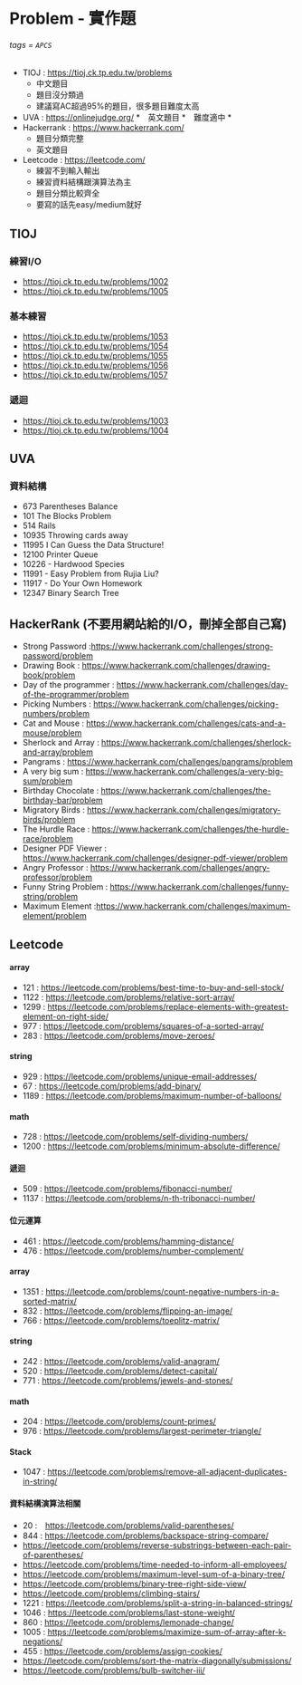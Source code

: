 # Problem - 實作題
###### tags = `APCS`

* TIOJ : https://tioj.ck.tp.edu.tw/problems
    * 中文題目
    * 題目沒分類過
    * 建議寫AC超過95%的題目，很多題目難度太高
* UVA : https://onlinejudge.org/
    *　英文題目
    *　難度適中
    *　
* Hackerrank : https://www.hackerrank.com/
    * 題目分類完整
    * 英文題目
* Leetcode : https://leetcode.com/
    * 練習不到輸入輸出
    * 練習資料結構跟演算法為主
    * 題目分類比較齊全
    * 要寫的話先easy/medium就好

## TIOJ

### 練習I/O
* https://tioj.ck.tp.edu.tw/problems/1002
* https://tioj.ck.tp.edu.tw/problems/1005

### 基本練習
* https://tioj.ck.tp.edu.tw/problems/1053
* https://tioj.ck.tp.edu.tw/problems/1054
* https://tioj.ck.tp.edu.tw/problems/1055
* https://tioj.ck.tp.edu.tw/problems/1056
* https://tioj.ck.tp.edu.tw/problems/1057

### 遞迴
* https://tioj.ck.tp.edu.tw/problems/1003
* https://tioj.ck.tp.edu.tw/problems/1004

## UVA

### 資料結構
* 673 Parentheses Balance
* 101 The Blocks Problem
* 514 Rails
* 10935 Throwing cards away
* 11995 I Can Guess the Data Structure!
* 12100 Printer Queue
* 10226 - Hardwood Species
* 11991 - Easy Problem from Rujia Liu?
* 11917 - Do Your Own Homework
* 12347 Binary Search Tree

## HackerRank (不要用網站給的I/O，刪掉全部自己寫)

* Strong Password :https://www.hackerrank.com/challenges/strong-password/problem
* Drawing Book : https://www.hackerrank.com/challenges/drawing-book/problem
* Day of the programmer : https://www.hackerrank.com/challenges/day-of-the-programmer/problem
* Picking Numbers : https://www.hackerrank.com/challenges/picking-numbers/problem
* Cat and Mouse : https://www.hackerrank.com/challenges/cats-and-a-mouse/problem
* Sherlock and Array : https://www.hackerrank.com/challenges/sherlock-and-array/problem
* Pangrams : https://www.hackerrank.com/challenges/pangrams/problem
* A very big sum : https://www.hackerrank.com/challenges/a-very-big-sum/problem
* Birthday Chocolate : https://www.hackerrank.com/challenges/the-birthday-bar/problem
* Migratory Birds : https://www.hackerrank.com/challenges/migratory-birds/problem
* The Hurdle Race : https://www.hackerrank.com/challenges/the-hurdle-race/problem
* Designer PDF Viewer : https://www.hackerrank.com/challenges/designer-pdf-viewer/problem
* Angry Professor : https://www.hackerrank.com/challenges/angry-professor/problem
* Funny String Problem : https://www.hackerrank.com/challenges/funny-string/problem
* Maximum Element :https://www.hackerrank.com/challenges/maximum-element/problem

## Leetcode

#### array
* 121 : https://leetcode.com/problems/best-time-to-buy-and-sell-stock/
* 1122 : https://leetcode.com/problems/relative-sort-array/
* 1299 : https://leetcode.com/problems/replace-elements-with-greatest-element-on-right-side/
* 977 : https://leetcode.com/problems/squares-of-a-sorted-array/
* 283 : https://leetcode.com/problems/move-zeroes/
#### string
* 929 : https://leetcode.com/problems/unique-email-addresses/
* 67 : https://leetcode.com/problems/add-binary/
* 1189 : https://leetcode.com/problems/maximum-number-of-balloons/
#### math
* 728 : https://leetcode.com/problems/self-dividing-numbers/
* 1200 : https://leetcode.com/problems/minimum-absolute-difference/
#### 遞迴
* 509 : https://leetcode.com/problems/fibonacci-number/
* 1137 : https://leetcode.com/problems/n-th-tribonacci-number/
#### 位元運算
* 461 : https://leetcode.com/problems/hamming-distance/
* 476 : https://leetcode.com/problems/number-complement/
#### array
* 1351 : https://leetcode.com/problems/count-negative-numbers-in-a-sorted-matrix/
* 832 : https://leetcode.com/problems/flipping-an-image/
* 766 : https://leetcode.com/problems/toeplitz-matrix/

#### string
* 242 : https://leetcode.com/problems/valid-anagram/
* 520 : https://leetcode.com/problems/detect-capital/
* 771 : https://leetcode.com/problems/jewels-and-stones/

#### math
* 204 : https://leetcode.com/problems/count-primes/
* 976 : https://leetcode.com/problems/largest-perimeter-triangle/

#### Stack
* 1047 : https://leetcode.com/problems/remove-all-adjacent-duplicates-in-string/

#### 資料結構演算法相關
* 20 :　https://leetcode.com/problems/valid-parentheses/
* 844 : https://leetcode.com/problems/backspace-string-compare/
* https://leetcode.com/problems/reverse-substrings-between-each-pair-of-parentheses/
* https://leetcode.com/problems/time-needed-to-inform-all-employees/
* https://leetcode.com/problems/maximum-level-sum-of-a-binary-tree/
* https://leetcode.com/problems/binary-tree-right-side-view/
* https://leetcode.com/problems/climbing-stairs/
* 1221 : https://leetcode.com/problems/split-a-string-in-balanced-strings/
* 1046 : https://leetcode.com/problems/last-stone-weight/
* 860 : https://leetcode.com/problems/lemonade-change/
* 1005 : https://leetcode.com/problems/maximize-sum-of-array-after-k-negations/
* 455 : https://leetcode.com/problems/assign-cookies/
* https://leetcode.com/problems/sort-the-matrix-diagonally/submissions/
* https://leetcode.com/problems/bulb-switcher-iii/